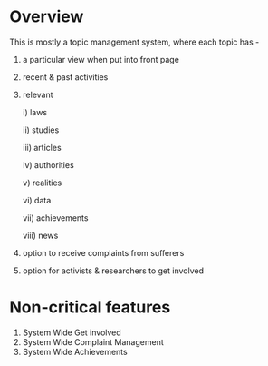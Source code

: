 # Overview

This is mostly a topic management system, where each topic has -

1) a particular view when put into front page
2) recent & past activities
3) relevant 

    i) laws

    ii) studies 

    iii) articles 

    iv) authorities 

    v) realities 

    vi) data 

    vii) achievements 

    viii) news
4) option to receive complaints from sufferers
5) option for activists & researchers to get involved

# Non-critical features

1) System Wide Get involved
2) System Wide Complaint Management
3) System Wide Achievements
